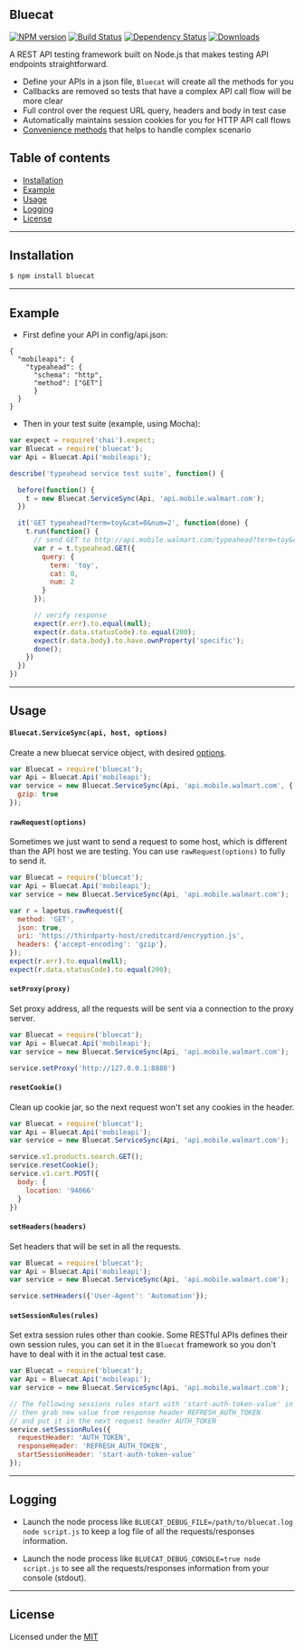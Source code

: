 ## Bluecat

[![NPM version][npm-image]][npm-url]
[![Build Status](https://travis-ci.org/chenchaoyi/bluecat.svg?branch=master)](https://travis-ci.org/chenchaoyi/bluecat)
[![Dependency Status][david-image]][david-url]
[![Downloads][downloads-image]][downloads-url]
<!-- [![Gittip][gittip-image]][gittip-url] -->


A REST API testing framework built on Node.js that makes testing API endpoints straightforward.

* Define your APIs in a json file, `Bluecat` will create all the methods for you
* Callbacks are removed so tests that have a complex API call flow will be more clear
* Full control over the request URL query, headers and body in test case
* Automatically maintains session cookies for you for HTTP API call flows
* [Convenience methods](#usage) that helps to handle complex scenario

## Table of contents

- [Installation](#installation)
- [Example](#example)
- [Usage](#usage)
- [Logging](#logging)
- [License](#license)

---

## Installation ##
```bash
$ npm install bluecat
```

---

## Example ##
* First define your API in config/api.json:

```
{
  "mobileapi": {
    "typeahead": {
      "schema": "http",
      "method": ["GET"]
      }
  }
}
```

* Then in your test suite (example, using Mocha):

```javascript
var expect = require('chai').expect;
var Bluecat = require('bluecat');
var Api = Bluecat.Api('mobileapi');

describe('typeahead service test suite', function() {

  before(function() {
    t = new Bluecat.ServiceSync(Api, 'api.mobile.walmart.com');
  })

  it('GET typeahead?term=toy&cat=0&num=2', function(done) {
    t.run(function() {
      // send GET to http://api.mobile.walmart.com/typeahead?term=toy&cat=0&num=2
      var r = t.typeahead.GET({
        query: {
          term: 'toy',
          cat: 0,
          num: 2
        }
      });

      // verify response
      expect(r.err).to.equal(null);
      expect(r.data.statusCode).to.equal(200);
      expect(r.data.body).to.have.ownProperty('specific');
      done();
    })
  })
})
```

---

## Usage ##
<!--Usage is a two steps process. First, define the API structure in config/api.json:-->

#### `Bluecat.ServiceSync(api, host, options)`
Create a new bluecat service object, with desired [options](https://github.com/request/request/blob/master/README.md#requestoptions-callback).
```javascript
var Bluecat = require('bluecat');
var Api = Bluecat.Api('mobileapi');
var service = new Bluecat.ServiceSync(Api, 'api.mobile.walmart.com', {
  gzip: true
});
```

#### `rawRequest(options)`
Sometimes we just want to send a request to some host, which is different than the API host we are testing. You can use `rawRequest(options)` to fully to send it.

```javascript
var Bluecat = require('bluecat');
var Api = Bluecat.Api('mobileapi');
var service = new Bluecat.ServiceSync(Api, 'api.mobile.walmart.com');

var r = lapetus.rawRequest({
  method: 'GET',
  json: true,
  uri: 'https://thirdparty-host/creditcard/encryption.js',
  headers: {'accept-encoding': 'gzip'},
});
expect(r.err).to.equal(null);
expect(r.data.statusCode).to.equal(200);
```

#### `setProxy(proxy)`
Set proxy address, all the requests will be sent via a connection to the proxy server.
```javascript
var Bluecat = require('bluecat');
var Api = Bluecat.Api('mobileapi');
var service = new Bluecat.ServiceSync(Api, 'api.mobile.walmart.com');

service.setProxy('http://127.0.0.1:8888')
```

#### `resetCookie()`
Clean up cookie jar, so the next request won't set any cookies in the header.

```javascript
var Bluecat = require('bluecat');
var Api = Bluecat.Api('mobileapi');
var service = new Bluecat.ServiceSync(Api, 'api.mobile.walmart.com');

service.v1.products.search.GET();
service.resetCookie();
service.v1.cart.POST({
  body: {
    location: '94066'
  }
})
```

#### `setHeaders(headers)`
Set headers that will be set in all the requests.

```javascript
var Bluecat = require('bluecat');
var Api = Bluecat.Api('mobileapi');
var service = new Bluecat.ServiceSync(Api, 'api.mobile.walmart.com');

service.setHeaders({'User-Agent': 'Automation'});
```

#### `setSessionRules(rules)`
Set extra session rules other than cookie. Some RESTful APIs defines their own session rules, you can set it in the `Bluecat` framework so you don't have to deal with it in the actual test case.

```javascript
var Bluecat = require('bluecat');
var Api = Bluecat.Api('mobileapi');
var service = new Bluecat.ServiceSync(Api, 'api.mobile.walmart.com');

// The following sessions rules start with 'start-auth-token-value' in the request header AUTH_TOKEN,
// then grab new value from response header REFRESH_AUTH_TOKEN
// and put it in the next request header AUTH_TOKEN
service.setSessionRules({
  requestHeader: 'AUTH_TOKEN',
  responseHeader: 'REFRESH_AUTH_TOKEN',
  startSessionHeader: 'start-auth-token-value'
});
```

---

## Logging

* Launch the node process like `BLUECAT_DEBUG_FILE=/path/to/bluecat.log node script.js` to keep a log file of all the requests/responses information.

* Launch the node process like `BLUECAT_DEBUG_CONSOLE=true node script.js` to see all the requests/responses information from your console (stdout).

---

## License
Licensed under the [MIT](http://opensource.org/licenses/MIT)

[npm-image]: https://img.shields.io/npm/v/bluecat.svg?style=flat-square
[npm-url]: https://www.npmjs.org/package/bluecat
[github-tag]: http://img.shields.io/github/tag/chenchaoyi/bluecat.svg?style=flat-square
[github-url]: https://github.com/chenchaoyi/bluecat/tags
[david-image]: http://img.shields.io/david/chenchaoyi/bluecat.svg?style=flat-square
[david-url]: https://david-dm.org/chenchaoyi/bluecat
[license-image]: http://img.shields.io/npm/l/bluecat.svg?style=flat-square
[license-url]: http://opensource.org/licenses/MIT
[downloads-image]: http://img.shields.io/npm/dm/bluecat.svg?style=flat-square
[downloads-url]: https://npmjs.org/package/bluecat
[gittip-image]: https://img.shields.io/gittip/chenchaoyi.svg?style=flat-square
[gittip-url]: https://www.gittip.com/chenchaoyi/
